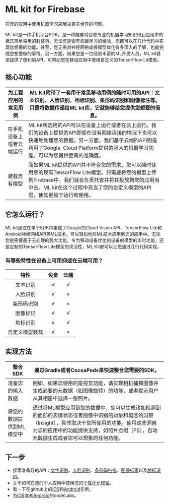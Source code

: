 # ML kit for Firebase

在您的应用中使用机器学习来解决真实世界的问题。

ML kit是一种手机平台SDK，是一种能够将谷歌专业的机器学习知识带到应用中的极其简单易用的封装包。无论您是否有机器学习的经验，您都可以在几行代码中实现您想要的功能。甚至，您无需对神经网络或者模型优化有多深入的了解，也能完成您想要做的事情。另一方面，如果您是一位经验丰富的ML开发人员，ML kit甚至提供了便利的API，可帮助您在移动应用中使用自定义的TensorFlow Lit模型。

## 核心功能

| 为工程应用的常见用例     | ML Kit附带了一套用于常见移动用例的随时可用的API：文本识别、人脸识别、地标识别、条形码识别和图像标注等。只需将数据传递给ML kit库，它就能够给您提供您想要的信息。 |
| ------------------------ | ------------------------------------------------------------ |
| 在手机设备上或者云端运行 | ML kit所选用的API可以在设备上运行或者在云上运行。我们的设备上提供的API即使在没有网络连接的情况下也可以快速地处理您的数据。另一方面，我们基于云端的API则是利用了Google  Cloud Platform提供的强大的机器学习功能。可以为您提供更高的准确度。 |
| 装载自有模型             | 而如果ML kit提供的API并不符合您的需求，您可以随时使用您的现有TensorFlow Lite模型。只需要将您的模型上传到Firebase中，我们就会负责托管并将其投放到您的应用当中去。ML kit在这个过程中充当了您的自定义模型的API层，使其更易于运行和使用。 |

## 它怎么运行？

ML kit通过在单个SDK中集成了Google的Cloud Vision API、TensorFlow Lite和Android神经网络API等ML技术，可以轻松地将ML技术应用到您的应用中。无论您是需要基于云处理的强大功能，专为移动设备优化的设备的模型的实时功能，还是定制的TensorFlow Lite模型的灵活性，ML Kit都可以让您通过几行代码实现。

### 有哪些特性在设备上可用抑或在云端可用？

|      特性      | 设备 | 云端 |
| :------------: | :--: | :--: |
|    文本识别    |  √   |  √   |
|    人脸识别    |  √   |  ×   |
|   条形码识别   |  √   |  ×   |
|    图像标记    |  √   |  √   |
|    地标识别    |  ×   |  √   |
| 自定义模型装载 |  √   |  ×   |

## 实现方法

| 整合SDK                  | 通过Gradle或者CocoaPods来快速整合您需要的SDK。               |
| ------------------------ | ------------------------------------------------------------ |
| 准备您的输入数据         | 例如，如果您使用的是视觉功能，请实现相机捕抓图像并生成必要的元数据（如图像旋转）的功能，或者提示用户从其相册中选择一张照片。 |
| 将您的数据提供到ML模型中 | 通过将ML模型应用到您的数据中，您可以生成诸如检测到的面部的表情状态或者图像中识别的对象和概念的洞察（Insight），具体取决于您所使用的功能。使用这些洞察为您的应用中的功能提供支持，如照片点缀（PS），自动元数据生成或者您可以想象的任何功能。 |

## 下一步

- 探索准备好的API：[文字识别](https://github.com/Quorafind/MLkit-CN/blob/master/Recognize%20text/Introduction.md)、[人脸识别](https://github.com/Quorafind/MLkit-CN/blob/master/Detect%20faces/Introduction.md)、[条形码扫描](https://github.com/Quorafind/MLkit-CN/blob/master/Scan%20barcodes/Introduction.md)、[图像标签](https://github.com/Quorafind/MLkit-CN/blob/master/Label%20images/Image%20Labeling.md)以及[地标识别](https://github.com/Quorafind/MLkit-CN/blob/master/Recognize%20landmarks/Landmark%20Recognition.md)。
- 关于如何在您的个人应用中使用您的[个性化化模型](https://github.com/Quorafind/MLkit-CN/blob/master/Use%20a%20custom%20model/Custom%20Models.md)。
- 看一下在github上的[iOS](https://github.com/firebase/quickstart-ios/tree/master/mlkit)和[Android](https://github.com/firebase/quickstart-android/tree/master/mlkit)实例。
- 为[iOS](http://g.co/codelabs/mlkit-ios)或者[Android](http://g.co/codelabs/mlkit-android)的codeLabs。
